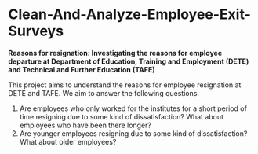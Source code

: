# Clean-And-Analyze-Employee-Exit-Surveys
**Reasons for resignation: Investigating the reasons for employee departure at Department of Education, Training and Employment (DETE) and Technical and Further Education (TAFE)**

This project aims to understand the reasons for employee resignation at DETE and TAFE. We aim to answer the following questions:

1. Are employees who only worked for the institutes for a short period of time resigning due to some kind of dissatisfaction? What about employees who have been there longer?
2. Are younger employees resigning due to some kind of dissatisfaction? What about older employees?
